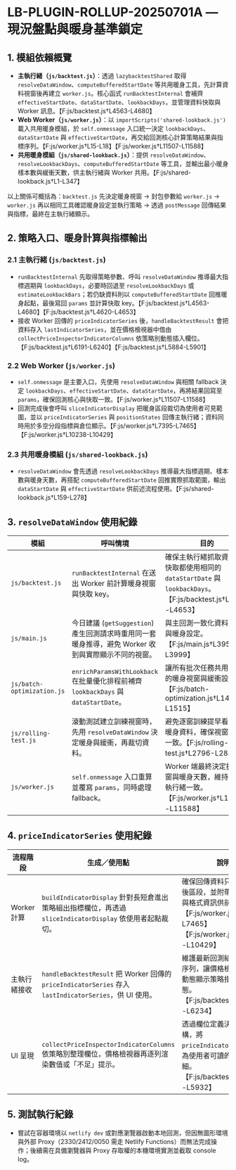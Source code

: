 # LB-PLUGIN-ROLLUP-20250701A — 現況盤點與暖身基準鎖定

## 1. 模組依賴概覽
- **主執行緒（`js/backtest.js`）**：透過 `lazybacktestShared` 取得 `resolveDataWindow`、`computeBufferedStartDate` 等共用暖身工具，先計算資料視窗後再建立 `worker.js`。核心函式 `runBacktestInternal` 會補齊 `effectiveStartDate`、`dataStartDate`、`lookbackDays`，並管理資料快取與 Worker 訊息。【F:js/backtest.js†L4563-L4680】
- **Web Worker（`js/worker.js`）**：以 `importScripts('shared-lookback.js')` 載入共用暖身模組，於 `self.onmessage` 入口統一決定 `lookbackDays`、`dataStartDate` 與 `effectiveStartDate`，再交給回測核心計算策略結果與指標序列。【F:js/worker.js†L15-L18】【F:js/worker.js†L11507-L11588】
- **共用暖身模組（`js/shared-lookback.js`）**：提供 `resolveDataWindow`、`resolveLookbackDays`、`computeBufferedStartDate` 等工具，並輸出最小暖身樣本數與緩衝天數，供主執行緒與 Worker 共用。【F:js/shared-lookback.js†L1-L347】

以上關係可概括為：`backtest.js` 先決定暖身視窗 → 封包參數給 `worker.js` → `worker.js` 再以相同工具確認暖身設定並執行策略 → 透過 `postMessage` 回傳結果與指標，最終在主執行緒顯示。

## 2. 策略入口、暖身計算與指標輸出
### 2.1 主執行緒 (`js/backtest.js`)
- `runBacktestInternal` 先取得策略參數、呼叫 `resolveDataWindow` 推導最大指標週期與 `lookbackDays`，必要時回退至 `resolveLookbackDays` 或 `estimateLookbackBars`；若仍缺資料則以 `computeBufferedStartDate` 回推暖身起點，最後寫回 `params` 並計算快取 key。【F:js/backtest.js†L4563-L4680】【F:js/backtest.js†L4620-L4653】
- 接收 Worker 回傳的 `priceIndicatorSeries` 後，`handleBacktestResult` 會把資料存入 `lastIndicatorSeries`，並在價格檢視器中借由 `collectPriceInspectorIndicatorColumns` 依策略別動態插入欄位。【F:js/backtest.js†L6191-L6240】【F:js/backtest.js†L5884-L5901】

### 2.2 Web Worker (`js/worker.js`)
- `self.onmessage` 是主要入口，先使用 `resolveDataWindow` 與相關 fallback 決定 `lookbackDays`、`effectiveStartDate`、`dataStartDate`，再將結果回寫至 `params`，確保回測核心與快取一致。【F:js/worker.js†L11507-L11588】
- 回測完成後會呼叫 `sliceIndicatorDisplay` 把暖身區段裁切為使用者可見範圍，並以 `priceIndicatorSeries` 與 `positionStates` 回傳主執行緒；資料同時用於多空分段指標與倉位顯示。【F:js/worker.js†L7395-L7465】【F:js/worker.js†L10238-L10429】

### 2.3 共用暖身模組 (`js/shared-lookback.js`)
- `resolveDataWindow` 會先透過 `resolveLookbackDays` 推導最大指標週期、樣本數與暖身天數，再搭配 `computeBufferedStartDate` 回推實際抓取範圍，輸出 `dataStartDate` 與 `effectiveStartDate` 供前述流程使用。【F:js/shared-lookback.js†L159-L278】

## 3. `resolveDataWindow` 使用紀錄
| 模組 | 呼叫情境 | 目的 |
| --- | --- | --- |
| `js/backtest.js` | `runBacktestInternal` 在送出 Worker 前計算暖身視窗與快取 key。 | 確保主執行緒抓取資料與快取都使用相同的 `dataStartDate` 與 `lookbackDays`。【F:js/backtest.js†L4563-L4653】 |
| `js/main.js` | 今日建議 (`getSuggestion`) 產生回測請求時重用同一套暖身推導，避免 Worker 收到與實際顯示不同的視窗。 | 與主回測一致化資料起點與暖身設定。【F:js/main.js†L3950-L3999】 |
| `js/batch-optimization.js` | `enrichParamsWithLookback` 在批量優化排程前補齊 `lookbackDays` 與 `dataStartDate`。 | 讓所有批次任務共用一致的暖身視窗與緩衝設定。【F:js/batch-optimization.js†L1465-L1515】 |
| `js/rolling-test.js` | 滾動測試建立訓練視窗時，先用 `resolveDataWindow` 決定暖身與緩衝，再裁切資料。 | 避免逐窗訓練提早看到未暖身資料，確保視窗切換一致。【F:js/rolling-test.js†L2796-L2840】 |
| `js/worker.js` | `self.onmessage` 入口重算並覆寫 `params`，同時處理 fallback。 | Worker 端最終決定抓取視窗與暖身天數，維持與主執行緒一致。【F:js/worker.js†L11507-L11588】 |

## 4. `priceIndicatorSeries` 使用紀錄
| 流程階段 | 生成／使用點 | 說明 |
| --- | --- | --- |
| Worker 計算 | `buildIndicatorDisplay` 針對長短倉進出策略組出指標欄位，再透過 `sliceIndicatorDisplay` 依使用者起點裁切。 | 確保回傳資料只包含暖身後區段，並附帶欄位標籤與格式資訊供前端呈現。【F:js/worker.js†L7395-L7465】【F:js/worker.js†L10238-L10429】 |
| 主執行緒接收 | `handleBacktestResult` 把 Worker 回傳的 `priceIndicatorSeries` 存入 `lastIndicatorSeries`，供 UI 使用。 | 維護最新回測結果的指標序列，讓價格檢視器可以動態顯示策略指標與狀態。【F:js/backtest.js†L6191-L6234】 |
| UI 呈現 | `collectPriceInspectorIndicatorColumns` 依策略別整理欄位，價格檢視器再逐列渲染數值或「不足」提示。 | 透過欄位定義決定表格結構，將 `priceIndicatorSeries` 轉為使用者可讀的指標明細。【F:js/backtest.js†L5884-L5932】 |

## 5. 測試執行紀錄
- 嘗試在容器環境以 `netlify dev` 或對應瀏覽器啟動本地回測，但因無圖形環境與外部 Proxy（2330/2412/0050 需走 Netlify Functions）而無法完成操作；後續需在具備瀏覽器與 Proxy 存取權的本機環境實測並截取 console log。
